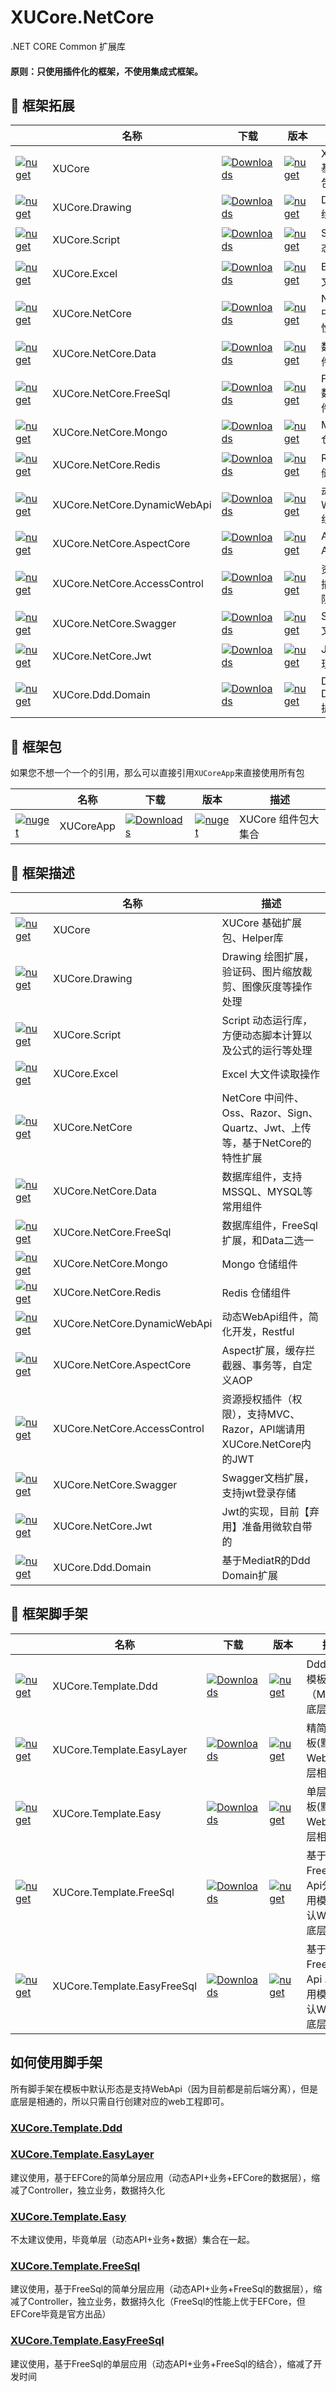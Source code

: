﻿# XUCore.NetCore

.NET CORE Common 扩展库


#### 原则：只使用插件化的框架，不使用集成式框架。


## 🥥 框架拓展

|																																		| 名称								|下载																																			| 版本																																								| 描述						|
| ------------------------------------------------------------------------------------------------------------------------------------  | --------------------------------- | --------------------------------------------------------------------------------------------------------------------------------------------- | ----------------------------------------------------------------------------------------------------------------------------------------------------------------- | ------------------------- |
| [![nuget](https://shields.io/badge/-Nuget-blue?cacheSeconds=604800)](https://www.nuget.org/packages/XUCore)							| XUCore							| [![Downloads](https://img.shields.io/nuget/dt/XUCore.svg)](https://nuget.org/packages/XUCore)													| [![nuget](https://img.shields.io/nuget/v/XUCore.svg?cacheSeconds=10800)](https://www.nuget.org/packages/XUCore)													| XUCore 基础扩展包			|
| [![nuget](https://shields.io/badge/-Nuget-blue?cacheSeconds=604800)](https://www.nuget.org/packages/XUCore.Drawing)					| XUCore.Drawing					| [![Downloads](https://img.shields.io/nuget/dt/XUCore.Drawing.svg)](https://nuget.org/packages/XUCore.Drawing)									| [![nuget](https://img.shields.io/nuget/v/XUCore.Drawing.svg?cacheSeconds=10800)](https://www.nuget.org/packages/XUCore.Drawing)									| Drawing 绘图扩展			|
| [![nuget](https://shields.io/badge/-Nuget-blue?cacheSeconds=604800)](https://www.nuget.org/packages/XUCore.Script)					| XUCore.Script					| [![Downloads](https://img.shields.io/nuget/dt/XUCore.Script.svg)](https://nuget.org/packages/XUCore.Script)									| [![nuget](https://img.shields.io/nuget/v/XUCore.Script.svg?cacheSeconds=10800)](https://www.nuget.org/packages/XUCore.Script)									| Script 动态运行库			|
| [![nuget](https://shields.io/badge/-Nuget-blue?cacheSeconds=604800)](https://www.nuget.org/packages/XUCore.Excel)					| XUCore.Excel					| [![Downloads](https://img.shields.io/nuget/dt/XUCore.Excel.svg)](https://nuget.org/packages/XUCore.Excel)									| [![nuget](https://img.shields.io/nuget/v/XUCore.Excel.svg?cacheSeconds=10800)](https://www.nuget.org/packages/XUCore.Excel)									| Excel 大文件读取			|
| [![nuget](https://shields.io/badge/-Nuget-blue?cacheSeconds=604800)](https://www.nuget.org/packages/XUCore.NetCore)					| XUCore.NetCore					| [![Downloads](https://img.shields.io/nuget/dt/XUCore.NetCore.svg)](https://nuget.org/packages/XUCore.NetCore)									| [![nuget](https://img.shields.io/nuget/v/XUCore.NetCore.svg?cacheSeconds=10800)](https://www.nuget.org/packages/XUCore.NetCore)									| NetCore 中间件特性扩展		|
| [![nuget](https://shields.io/badge/-Nuget-blue?cacheSeconds=604800)](https://www.nuget.org/packages/XUCore.NetCore.Data)				| XUCore.NetCore.Data				| [![Downloads](https://img.shields.io/nuget/dt/XUCore.NetCore.Data.svg)](https://nuget.org/packages/XUCore.NetCore.Data)						| [![nuget](https://img.shields.io/nuget/v/XUCore.NetCore.Data.svg?cacheSeconds=10800)](https://www.nuget.org/packages/XUCore.NetCore.Data)							| 数据库组件					|
| [![nuget](https://shields.io/badge/-Nuget-blue?cacheSeconds=604800)](https://www.nuget.org/packages/XUCore.NetCore.FreeSql)				| XUCore.NetCore.FreeSql				| [![Downloads](https://img.shields.io/nuget/dt/XUCore.NetCore.FreeSql.svg)](https://nuget.org/packages/XUCore.NetCore.FreeSql)						| [![nuget](https://img.shields.io/nuget/v/XUCore.NetCore.FreeSql.svg?cacheSeconds=10800)](https://www.nuget.org/packages/XUCore.NetCore.FreeSql)							| FreeSql数据库组件					|
| [![nuget](https://shields.io/badge/-Nuget-blue?cacheSeconds=604800)](https://www.nuget.org/packages/XUCore.NetCore.Mongo)				| XUCore.NetCore.Mongo				| [![Downloads](https://img.shields.io/nuget/dt/XUCore.NetCore.Mongo.svg)](https://nuget.org/packages/XUCore.NetCore.Mongo)						| [![nuget](https://img.shields.io/nuget/v/XUCore.NetCore.Mongo.svg?cacheSeconds=10800)](https://www.nuget.org/packages/XUCore.NetCore.Mongo)						| Mongo 仓储组件				|
| [![nuget](https://shields.io/badge/-Nuget-blue?cacheSeconds=604800)](https://www.nuget.org/packages/XUCore.NetCore.Redis)				| XUCore.NetCore.Redis				| [![Downloads](https://img.shields.io/nuget/dt/XUCore.NetCore.Redis.svg)](https://nuget.org/packages/XUCore.NetCore.Redis)						| [![nuget](https://img.shields.io/nuget/v/XUCore.NetCore.Redis.svg?cacheSeconds=10800)](https://www.nuget.org/packages/XUCore.NetCore.Redis)						| Redis 仓储组件				|
| [![nuget](https://shields.io/badge/-Nuget-blue?cacheSeconds=604800)](https://www.nuget.org/packages/XUCore.NetCore.DynamicWebApi)		| XUCore.NetCore.DynamicWebApi      | [![Downloads](https://img.shields.io/nuget/dt/XUCore.NetCore.DynamicWebApi.svg)](https://nuget.org/packages/XUCore.NetCore.DynamicWebApi)		| [![nuget](https://img.shields.io/nuget/v/XUCore.NetCore.DynamicWebApi.svg?cacheSeconds=10800)](https://www.nuget.org/packages/XUCore.NetCore.DynamicWebApi)		| 动态WebApi组件				|
| [![nuget](https://shields.io/badge/-Nuget-blue?cacheSeconds=604800)](https://www.nuget.org/packages/XUCore.NetCore.AspectCore)		| XUCore.NetCore.AspectCore			| [![Downloads](https://img.shields.io/nuget/dt/XUCore.NetCore.AspectCore.svg)](https://nuget.org/packages/XUCore.NetCore.AspectCore)			| [![nuget](https://img.shields.io/nuget/v/XUCore.NetCore.AspectCore.svg?cacheSeconds=10800)](https://www.nuget.org/packages/XUCore.NetCore.AspectCore)				| Aspect AOP扩展				|
| [![nuget](https://shields.io/badge/-Nuget-blue?cacheSeconds=604800)](https://www.nuget.org/packages/XUCore.NetCore.AccessControl)		| XUCore.NetCore.AccessControl		| [![Downloads](https://img.shields.io/nuget/dt/XUCore.NetCore.AccessControl.svg)](https://nuget.org/packages/XUCore.NetCore.AccessControl)		| [![nuget](https://img.shields.io/nuget/v/XUCore.NetCore.AccessControl.svg?cacheSeconds=10800)](https://www.nuget.org/packages/XUCore.NetCore.AccessControl)		| 资源授权插件（权限）		|
| [![nuget](https://shields.io/badge/-Nuget-blue?cacheSeconds=604800)](https://www.nuget.org/packages/XUCore.NetCore.Swagger)			| XUCore.NetCore.Swagger			| [![Downloads](https://img.shields.io/nuget/dt/XUCore.NetCore.Swagger.svg)](https://nuget.org/packages/XUCore.NetCore.Swagger)					| [![nuget](https://img.shields.io/nuget/v/XUCore.NetCore.Swagger.svg?cacheSeconds=10800)](https://www.nuget.org/packages/XUCore.NetCore.Swagger)					| Swagger文档扩展			|
| [![nuget](https://shields.io/badge/-Nuget-blue?cacheSeconds=604800)](https://www.nuget.org/packages/XUCore.NetCore.Jwt)				| XUCore.NetCore.Jwt				| [![Downloads](https://img.shields.io/nuget/dt/XUCore.NetCore.Jwt.svg)](https://nuget.org/packages/XUCore.NetCore.Jwt)							| [![nuget](https://img.shields.io/nuget/v/XUCore.NetCore.Jwt.svg?cacheSeconds=10800)](https://www.nuget.org/packages/XUCore.NetCore.Jwt)							| Jwt的实现					|
| [![nuget](https://shields.io/badge/-Nuget-blue?cacheSeconds=604800)](https://www.nuget.org/packages/XUCore.Ddd.Domain)				| XUCore.Ddd.Domain					| [![Downloads](https://img.shields.io/nuget/dt/XUCore.Ddd.Domain.svg)](https://nuget.org/packages/XUCore.Ddd.Domain)							| [![nuget](https://img.shields.io/nuget/v/XUCore.Ddd.Domain.svg?cacheSeconds=10800)](https://www.nuget.org/packages/XUCore.Ddd.Domain)								| Ddd Domain扩展				|


## 🥥 框架包

如果您不想一个一个的引用，那么可以直接引用`XUCoreApp`来直接使用所有包

|																																		| 名称								|下载																																			| 版本																																								| 描述						|
| ------------------------------------------------------------------------------------------------------------------------------------  | --------------------------------- | --------------------------------------------------------------------------------------------------------------------------------------------- | ----------------------------------------------------------------------------------------------------------------------------------------------------------------- | ------------------------- |
| [![nuget](https://shields.io/badge/-Nuget-blue?cacheSeconds=604800)](https://www.nuget.org/packages/XUCoreApp)							| XUCoreApp							| [![Downloads](https://img.shields.io/nuget/dt/XUCoreApp.svg)](https://nuget.org/packages/XUCoreApp)													| [![nuget](https://img.shields.io/nuget/v/XUCore.svg?cacheSeconds=10800)](https://www.nuget.org/packages/XUCoreApp)													| XUCore 组件包大集合			|

## 🥥 框架描述

|																																		| 名称								| 描述																				|
| ------------------------------------------------------------------------------------------------------------------------------------  | --------------------------------- | ----------------------------------------------------------------------------------|
| [![nuget](https://shields.io/badge/-Nuget-blue?cacheSeconds=604800)](https://www.nuget.org/packages/XUCore)							| XUCore							| XUCore 基础扩展包、Helper库														|
| [![nuget](https://shields.io/badge/-Nuget-blue?cacheSeconds=604800)](https://www.nuget.org/packages/XUCore.Drawing)					| XUCore.Drawing					| Drawing 绘图扩展，验证码、图片缩放裁剪、图像灰度等操作处理							|
| [![nuget](https://shields.io/badge/-Nuget-blue?cacheSeconds=604800)](https://www.nuget.org/packages/XUCore.Script)					| XUCore.Script					| Script 动态运行库，方便动态脚本计算以及公式的运行等处理							|
| [![nuget](https://shields.io/badge/-Nuget-blue?cacheSeconds=604800)](https://www.nuget.org/packages/XUCore.Excel)					| XUCore.Excel					| Excel 大文件读取操作							|
| [![nuget](https://shields.io/badge/-Nuget-blue?cacheSeconds=604800)](https://www.nuget.org/packages/XUCore.NetCore)					| XUCore.NetCore					| NetCore 中间件、Oss、Razor、Sign、Quartz、Jwt、上传等，基于NetCore的特性扩展			|
| [![nuget](https://shields.io/badge/-Nuget-blue?cacheSeconds=604800)](https://www.nuget.org/packages/XUCore.NetCore.Data)				| XUCore.NetCore.Data				| 数据库组件，支持MSSQL、MYSQL等常用组件												|
| [![nuget](https://shields.io/badge/-Nuget-blue?cacheSeconds=604800)](https://www.nuget.org/packages/XUCore.NetCore.FreeSql)				| XUCore.NetCore.FreeSql				| 数据库组件，FreeSql扩展，和Data二选一												|
| [![nuget](https://shields.io/badge/-Nuget-blue?cacheSeconds=604800)](https://www.nuget.org/packages/XUCore.NetCore.Mongo)				| XUCore.NetCore.Mongo				| Mongo 仓储组件																		|
| [![nuget](https://shields.io/badge/-Nuget-blue?cacheSeconds=604800)](https://www.nuget.org/packages/XUCore.NetCore.Redis)				| XUCore.NetCore.Redis				| Redis 仓储组件																		|
| [![nuget](https://shields.io/badge/-Nuget-blue?cacheSeconds=604800)](https://www.nuget.org/packages/XUCore.NetCore.DynamicWebApi)		| XUCore.NetCore.DynamicWebApi		| 动态WebApi组件，简化开发，Restful													|
| [![nuget](https://shields.io/badge/-Nuget-blue?cacheSeconds=604800)](https://www.nuget.org/packages/XUCore.NetCore.AspectCore)		| XUCore.NetCore.AspectCore			| Aspect扩展，缓存拦截器、事务等，自定义AOP											|
| [![nuget](https://shields.io/badge/-Nuget-blue?cacheSeconds=604800)](https://www.nuget.org/packages/XUCore.NetCore.AccessControl)		| XUCore.NetCore.AccessControl		| 资源授权插件（权限），支持MVC、Razor，API端请用XUCore.NetCore内的JWT					|
| [![nuget](https://shields.io/badge/-Nuget-blue?cacheSeconds=604800)](https://www.nuget.org/packages/XUCore.NetCore.Swagger)			| XUCore.NetCore.Swagger			| Swagger文档扩展，支持jwt登录存储													|
| [![nuget](https://shields.io/badge/-Nuget-blue?cacheSeconds=604800)](https://www.nuget.org/packages/XUCore.NetCore.Jwt)				| XUCore.NetCore.Jwt				| Jwt的实现，目前【弃用】准备用微软自带的												|
| [![nuget](https://shields.io/badge/-Nuget-blue?cacheSeconds=604800)](https://www.nuget.org/packages/XUCore.Ddd.Domain)				| XUCore.Ddd.Domain					| 基于MediatR的Ddd Domain扩展														|


## 🍄 框架脚手架

|																																		| 名称								| 下载																																		| 版本																																								| 描述										|
| ------------------------------------------------------------------------------------------------------------------------------------- | --------------------------------- | ----------------------------------------------------------------------------------------------------------------------------------------- | ----------------------------------------------------------------------------------------------------------------------------------------------------------------- | ----------------------------------------- |
| [![nuget](https://shields.io/badge/-Nuget-blue?cacheSeconds=604800)](https://www.nuget.org/packages/XUCore.Template.Ddd)				| XUCore.Template.Ddd				| [![Downloads](https://img.shields.io/nuget/dt/XUCore.Template.Ddd.svg)](https://nuget.org/packages/XUCore.Template.Ddd)					| [![nuget](https://img.shields.io/nuget/v/XUCore.Template.Ddd.svg?cacheSeconds=10800)](https://www.nuget.org/packages/XUCore.Template.Ddd)						| Ddd 架构模板（Mvc/Api,底层相通）				|
| [![nuget](https://shields.io/badge/-Nuget-blue?cacheSeconds=604800)](https://www.nuget.org/packages/XUCore.Template.EasyLayer)		| XUCore.Template.EasyLayer			| [![Downloads](https://img.shields.io/nuget/dt/XUCore.Template.EasyLayer.svg)](https://nuget.org/packages/XUCore.Template.EasyLayer)				| [![nuget](https://img.shields.io/nuget/v/XUCore.Template.EasyLayer.svg?cacheSeconds=10800)](https://www.nuget.org/packages/XUCore.Template.EasyLayer)					| 精简分层模板(默认WebApi,底层相通)						|
| [![nuget](https://shields.io/badge/-Nuget-blue?cacheSeconds=604800)](https://www.nuget.org/packages/XUCore.Template.Easy)				| XUCore.Template.Easy				| [![Downloads](https://img.shields.io/nuget/dt/XUCore.Template.Easy.svg)](https://nuget.org/packages/XUCore.Template.Easy)		| [![nuget](https://img.shields.io/nuget/v/XUCore.Template.Easy.svg?cacheSeconds=10800)](https://www.nuget.org/packages/XUCore.Template.Easy)				| 单层应用模板(默认WebApi,底层相通)					|
| [![nuget](https://shields.io/badge/-Nuget-blue?cacheSeconds=604800)](https://www.nuget.org/packages/XUCore.Template.FreeSql)				| XUCore.Template.FreeSql				| [![Downloads](https://img.shields.io/nuget/dt/XUCore.Template.FreeSql.svg)](https://nuget.org/packages/XUCore.Template.FreeSql)		| [![nuget](https://img.shields.io/nuget/v/XUCore.Template.FreeSql.svg?cacheSeconds=10800)](https://www.nuget.org/packages/XUCore.Template.FreeSql)				| 基于FreeSql的 Api分层应用模板(默认WebApi,底层相通)					|
| [![nuget](https://shields.io/badge/-Nuget-blue?cacheSeconds=604800)](https://www.nuget.org/packages/XUCore.Template.EasyFreeSql)				| XUCore.Template.EasyFreeSql				| [![Downloads](https://img.shields.io/nuget/dt/XUCore.Template.EasyFreeSql.svg)](https://nuget.org/packages/XUCore.Template.EasyFreeSql)		| [![nuget](https://img.shields.io/nuget/v/XUCore.Template.EasyFreeSql.svg?cacheSeconds=10800)](https://www.nuget.org/packages/XUCore.Template.EasyFreeSql)				| 基于FreeSql的 Api 单层应用模板(默认WebApi,底层相通)					|





## 如何使用脚手架 

所有脚手架在模板中默认形态是支持WebApi（因为目前都是前后端分离），但是底层是相通的，所以只需自行创建对应的web工程即可。

### [XUCore.Template.Ddd](https://github.com/xuyiazl/XUCore.Template/tree/main/XUCore.Template.Ddd)

### [XUCore.Template.EasyLayer](https://github.com/xuyiazl/XUCore.Template/tree/main/XUCore.Template.EasyLayer) 

建议使用，基于EFCore的简单分层应用（动态API+业务+EFCore的数据层），缩减了Controller，独立业务，数据持久化

### [XUCore.Template.Easy](https://github.com/xuyiazl/XUCore.Template/tree/main/XUCore.Template.Easy) 

不太建议使用，毕竟单层（动态API+业务+数据）集合在一起。

### [XUCore.Template.FreeSql](https://github.com/xuyiazl/XUCore.Template/tree/main/XUCore.Template.FreeSql)

建议使用，基于FreeSql的简单分层应用（动态API+业务+FreeSql的数据层），缩减了Controller，独立业务，数据持久化（FreeSql的性能上优于EFCore，但EFCore毕竟是官方出品）


### [XUCore.Template.EasyFreeSql](https://github.com/xuyiazl/XUCore.Template/tree/main/XUCore.Template.EasyFreeSql)

建议使用，基于FreeSql的单层应用（动态API+业务+FreeSql的结合），缩减了开发时间
